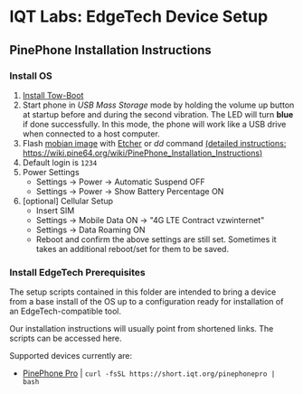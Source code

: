 # IQT Labs: EdgeTech Device Setup

## PinePhone Installation Instructions

### Install OS
1. [Install Tow-Boot](https://tow-boot.org/devices/pine64-pinephonePro.html)
2. Start phone in *USB Mass Storage* mode by holding the volume up button at startup before and during the second vibration. The LED will turn **blue** if done successfully. In this mode, the phone will work like a USB drive when connected to a host computer.
3. Flash [mobian image](https://images.mobian.org/pinephonepro/weekly/) with [Etcher](https://www.balena.io/etcher/) or *dd* command [(detailed instructions: https://wiki.pine64.org/wiki/PinePhone_Installation_Instructions)](https://wiki.pine64.org/wiki/PinePhone_Installation_Instructions)
4. Default login is `1234`
5. Power Settings
    - Settings -> Power -> Automatic Suspend OFF
    - Settings -> Power -> Show Battery Percentage ON
6. [optional] Cellular Setup
    - Insert SIM
    - Settings -> Mobile Data ON -> "4G LTE Contract vzwinternet"
    - Settings -> Data Roaming ON
    - Reboot and confirm the above settings are still set. Sometimes it takes an additional reboot/set for them to be saved.

### Install EdgeTech Prerequisites

The setup scripts contained in this folder are intended to bring a device from a base install of the OS up to a configuration ready for installation of an EdgeTech-compatible tool.

Our installation instructions will usually point from shortened links.  The scripts can be accessed here.


Supported devices currently are:
  - [PinePhone Pro](./pinephone-pro_setup.sh)   |   `curl -fsSL https://short.iqt.org/pinephonepro | bash`
